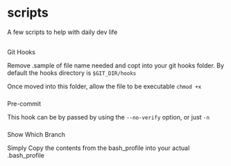# scripts


A few scripts to help with daily dev life

##
Git Hooks

Remove .sample of file name needed and copt into your git hooks folder. 
By default the hooks directory is `$GIT_DIR/hooks`

Once moved into this folder, allow the file to be executable `chmod +x`
 
###
Pre-commit

This hook can be by passed by using the `--no-verify` option, or just `-n`

###
Show Which Branch

Simply Copy the contents from the bash_profile into your actual .bash_profile

